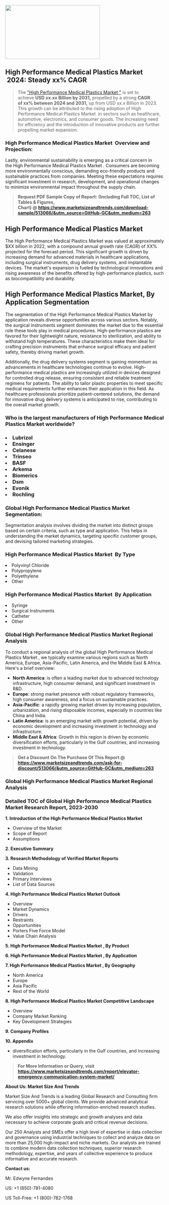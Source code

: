 <p><img class="alignnone size-medium wp-image-20088" src="https://ffe5etoiles.com/wp-content/uploads/2024/12/MST1-300x171.png" alt="" width="300" height="171" /></p><h2 id="ember46" class="ember-view reader-text-block__heading-2">High Performance Medical Plastics Market &nbsp;2024: Steady&nbsp;xx% CAGR</h2><blockquote id="ember47" class="ember-view reader-text-block__blockquote">The&nbsp;<a class="app-aware-link " href="https://www.marketsizeandtrends.com/download-sample/513066/&utm_source=GitHub-GC&utm_medium=263" target="_blank" data-test-app-aware-link="">"High Performance Medical Plastics Market "</a>&nbsp;is set to achieve&nbsp;<strong>USD&nbsp;xx.xx&nbsp;Billion by 2031,</strong>&nbsp;propelled by a strong&nbsp;<strong>CAGR of&nbsp;xx% between 2024 and 2031,</strong>&nbsp;up from USD xx.x Billion in 2023. This growth can be attributed to the rising adoption of&nbsp;High Performance Medical Plastics Market &nbsp;in sectors such as healthcare, automotive, electronics, and consumer goods. The increasing need for efficiency and the introduction of innovative products are further propelling market expansion.</blockquote><h3 id="ember48" class="ember-view reader-text-block__heading-3">High Performance Medical Plastics Market &nbsp;Overview and Projection:</h3><p id="ember49" class="ember-view reader-text-block__paragraph">Lastly, environmental sustainability is emerging as a critical concern in the&nbsp;High Performance Medical Plastics Market . Consumers are becoming more environmentally conscious, demanding eco-friendly products and sustainable practices from companies. Meeting these expectations requires significant investment in research, development, and operational changes to minimize environmental impact throughout the supply chain.</p><blockquote id="ember50" class="ember-view reader-text-block__blockquote"><strong>Request PDF Sample Copy of Report: (Including Full TOC, List of Tables &amp; Figures, Chart)&nbsp;@&nbsp;<strong><a href="https://www.marketsizeandtrends.com/download-sample/513066/&utm_source=GitHub-GC&utm_medium=263" target="_blank">https://www.marketsizeandtrends.com/download-sample/513066/&utm_source=GitHub-GC&utm_medium=263</a></strong></strong></blockquote><h3 class=""> <h2>High Performance Medical Plastics Market</h2><p>The High Performance Medical Plastics Market was valued at approximately $XX billion in 2022, with a compound annual growth rate (CAGR) of XX% projected for the forecast period. This significant growth is driven by increasing demand for advanced materials in healthcare applications, including surgical instruments, drug delivery systems, and implantable devices. The market's expansion is fueled by technological innovations and rising awareness of the benefits offered by high-performance plastics, such as biocompatibility and durability.</p><h2>High Performance Medical Plastics Market, By Application Segmentation</h2><p>The segmentation of the High Performance Medical Plastics Market by application reveals diverse opportunities across various sectors. Notably, the surgical instruments segment dominates the market due to the essential role these tools play in medical procedures. High-performance plastics are favored for their lightweight nature, resistance to sterilization, and ability to withstand high temperatures. These characteristics make them ideal for crafting precision instruments that enhance surgical efficacy and patient safety, thereby driving market growth.</p><p>Additionally, the drug delivery systems segment is gaining momentum as advancements in healthcare technologies continue to evolve. High-performance medical plastics are increasingly utilized in devices designed for controlled drug release, ensuring consistent and reliable treatment regimens for patients. The ability to tailor plastic properties to meet specific medical requirements further enhances their application in this field. As healthcare professionals prioritize patient-centered solutions, the demand for innovative drug delivery systems is anticipated to rise, contributing to the overall market growth.</p></h3><h3 id="" class="">Who is the largest manufacturers of&nbsp;High Performance Medical Plastics Market worldwide?</h3><h3 class=""></Li><Li>Lubrizol</Li><Li> Ensinger</Li><Li> Celanese</Li><Li> Trinseo</Li><Li> BASF</Li><Li> Arkema</Li><Li> Biomerics</Li><Li> Dsm</Li><Li> Evonik</Li><Li> Rochling</h3><h3 id="ember53" class="ember-view reader-text-block__heading-3">Global&nbsp;High Performance Medical Plastics Market Segmentation:</h3><p id="ember54" class="ember-view reader-text-block__paragraph">Segmentation analysis involves dividing the market into distinct groups based on certain criteria, such as type and application. This helps in understanding the market dynamics, targeting specific customer groups, and devising tailored marketing strategies.</p><h3 id="" class="">High Performance Medical Plastics Market &nbsp;By Type</h3><p></Li><Li>Polyvinyl Chloride</Li><Li> Polypropylene</Li><Li> Polyethylene</Li><Li> Other</p><h3 id="" class="">High Performance Medical Plastics Market &nbsp;By Application</h3><p class=""></Li><Li>Syringe</Li><Li> Surgical Instruments</Li><Li> Catheter</Li><Li> Other</p><h3 id="ember62" class="ember-view reader-text-block__heading-3">Global High Performance Medical Plastics Market Regional Analysis</h3><p id="ember63" class="ember-view reader-text-block__paragraph">To conduct a regional analysis of the global High Performance Medical Plastics Market , we typically examine various regions such as North America, Europe, Asia-Pacific, Latin America, and the Middle East &amp; Africa. Here's a brief overview:</p><ul><li><strong>North America</strong>: is often a leading market due to advanced technology infrastructure, high consumer demand, and significant investment in R&amp;D.</li><li><strong>Europe</strong>: strong market presence with robust regulatory frameworks, high consumer awareness, and a focus on sustainable practices.</li><li><strong>Asia-Pacific</strong>: a rapidly growing market driven by increasing population, urbanization, and rising disposable incomes, especially in countries like China and India.</li><li><strong>Latin America</strong>: is an emerging market with growth potential, driven by economic development and increasing investment in technology and infrastructure.</li><li><strong>Middle East &amp; Africa</strong>: Growth in this region is driven by economic diversification efforts, particularly in the Gulf countries, and increasing investment in technology.</li></ul><blockquote id="ember61" class="ember-view reader-text-block__blockquote"><strong>Get a Discount On The Purchase Of This Report @ <strong><a href="https://html-cleaner.com/" target="">https://www.marketsizeandtrends.com/ask-for-discount/513066/&utm_source=GitHub-GC&utm_medium=263</a></strong></strong></blockquote><h3 id="ember62" class="ember-view reader-text-block__heading-3">Global High Performance Medical Plastics Market Regional Analysis</h3><h3 id="" class="">Detailed TOC of Global High Performance Medical Plastics Market Research Report, 2023-2030</h3><p id="" class=""><strong>1. Introduction of the High Performance Medical Plastics Market </strong></p><ul><li>Overview of the Market</li><li>Scope of Report</li><li>Assumptions</li></ul><p id="" class=""><strong>2. Executive Summary</strong></p><p id="" class=""><strong>3. Research Methodology of Verified Market Reports</strong></p><ul><li>Data Mining</li><li>Validation</li><li>Primary Interviews</li><li>List of Data Sources</li></ul><p id="" class=""><strong>4. High Performance Medical Plastics Market Outlook</strong></p><ul><li>Overview</li><li>Market Dynamics</li><li>Drivers</li><li>Restraints</li><li>Opportunities</li><li>Porters Five Force Model</li><li>Value Chain Analysis</li></ul><p id="" class=""><strong>5. High Performance Medical Plastics Market , By Product</strong></p><p id="" class=""><strong>6. High Performance Medical Plastics Market , By Application</strong></p><p id="" class=""><strong>7. High Performance Medical Plastics Market , By Geography</strong></p><ul><li>North America</li><li>Europe</li><li>Asia Pacific</li><li>Rest of the World</li></ul><p id="" class=""><strong>8. High Performance Medical Plastics Market Competitive Landscape</strong></p><ul><li>Overview</li><li>Company Market Ranking</li><li>Key Development Strategies</li></ul><p id="" class=""><strong>9. Company Profiles</strong></p><p id="" class=""><strong>10. Appendix</strong></p><ul><li>diversification efforts, particularly in the Gulf countries, and increasing investment in technology.</li></ul><blockquote id="ember65" class="ember-view reader-text-block__blockquote"><strong>For More Information or Query, visit <strong><strong><a href="https://html-cleaner.com/" target="">https://www.marketsizeandtrends.com/report/elevator-emergency-communication-system-market/</a></strong></strong></strong></blockquote><p id="" class=""><strong>About Us: Market Size And Trends</strong></p><p id="" class="">Market Size And Trends is a leading Global Research and Consulting firm servicing over 5000+ global clients. We provide advanced analytical research solutions while offering information-enriched research studies.</p><p id="" class="">We also offer insights into strategic and growth analyses and data necessary to achieve corporate goals and critical revenue decisions.</p><p id="" class="">Our 250 Analysts and SMEs offer a high level of expertise in data collection and governance using industrial techniques to collect and analyze data on more than 25,000 high-impact and niche markets. Our analysts are trained to combine modern data collection techniques, superior research methodology, expertise, and years of collective experience to produce informative and accurate research.</p><p id="" class=""><strong>Contact us:</strong></p><p id="" class="">Mr. Edwyne Fernandes</p><p id="" class="">US: +1 (650)-781-4080</p><p id="" class="">US Toll-Free: +1 (800)-782-1768</p>
